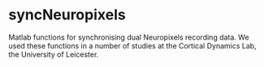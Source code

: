 # syncNeuropixels
Matlab functions for synchronising dual Neuropixels recording data. We used these functions in a number of studies at the Cortical Dynamics Lab, the University of Leicester.
